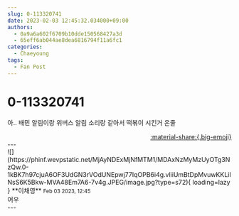 ```yaml
---
slug: 0-113320741
date: 2023-02-03 12:45:32.034000+09:00
authors:
  - 0a9a6a602f6709b10dde150568427a3d
  - 65eff6ab044ae8dea6816794f11a6fc1
categories:
  - Chaeyoung
tags:
  - Fan Post
---
```


# 0-113320741

<div class="post-container" markdown="1">
<div class="content-container md-sidebar__scrollwrap" markdown="1">

아.. 배민 알림이랑 위버스 알림 소리랑 같아서 떡볶이 시킨거 온줄

</div>
</div>

<div style="text-align: right;" markdown="1">
<a href="https://weverse.io/fromis9/fanpost/0-113320741" style="text-align: right;">:material-share:{.big-emoji}</a>
</div>
---

<div class="comments-container md-sidebar__scrollwrap" markdown="1">
<div class="comment" markdown="1">
<div class='id-container' markdown="1">
![](https://phinf.wevpstatic.net/MjAyNDExMjNfMTM1/MDAxNzMyMzUyOTg3NzQw.0-1kBK7h97cjuA6OF3UdGN3rVOdUNEpwj77IqOPB6i4g.vliiUmBtDpMvuwKKLiINsS6K5Bkw-MVA48Em7A6-7v4g.JPEG/image.jpg?type=s72){ loading=lazy }
**<span class="artist">이채영</span>** <small>Feb 03 2023, 12:45</small><br>
</div>
<div class='comment-body' markdown="1">
어우
</div>
</div>
</div>
---
